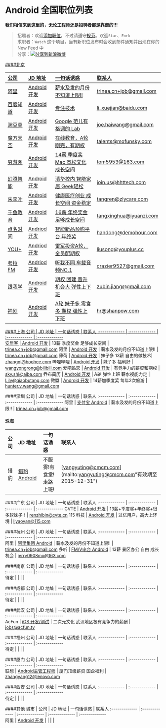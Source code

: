 Android 全国职位列表  
==========  
**我们相信来到这里的，无论工程师还是招聘者都是靠谱的!!!**  

> 招聘者：欢迎[添加职位](# "Fork 后修改直接 Commit 即可")，不过请遵守[规范](https://github.com/android-cn/android-recruitment/wiki "查看添加和编辑规范")。欢迎`Star`、`Fork`  
> 求职者：`Watch` 这个项目，当有新职位发布时会收到邮件通知并出现在你的 New Feed 中  
> 分享：<a href="http://service.weibo.com/share/share.php?url=https%3A%2F%2Fgithub.com%2Fandroid-cn%2Fandroid-jobs
&title=%E8%BF%99%E9%87%8C%E6%98%AF+Android+%E8%87%AA%E5%B7%B1%E7%9A%84%E6%8B%9B%E8%81%98%E5%8C%BA%E5%9F%9F%EF%BC%8C%E8%BF%99%E9%87%8C%E6%9C%89%E6%9C%80%E9%85%B7%E6%9C%80+Geek+%E7%9A%84%E8%81%8C%E4%BD%8D%EF%BC%8C%E8%BF%99%E9%87%8C%E6%9C%89%E4%BD%A0%E6%83%B3%E8%A6%81%E5%92%8C%E7%AD%89%E4%BD%A0%E7%9A%84%E4%BA%BA%EF%BC%81%E6%AC%A2%E8%BF%8E%E6%B7%BB%E5%8A%A0%E6%96%B0%E7%9A%84%E6%8B%9B%E8%81%98%E8%81%8C%E4%BD%8D+%40Trinea+&appkey=1657413438&searchPic=true" target="_blank" title="分享到新浪微博" style="width:100%"><img src="http://farm8.staticflickr.com/7342/13103239365_e5cd37fbac_o.png" title="分享到新浪微博"/>  

####北京

公司  | JD 地址 | 一句话诱惑 | 联系人
:------------- | :------------- | :-------------  | :-------------
阿里 | [Android 开发](https://github.com/android-cn/android-jobs/blob/master/%E5%8C%97%E4%BA%AC--JD/%E9%98%BF%E9%87%8C%20Android.md) | 薪水及发的月份不知道上限!! | [trinea.cn+job@gmail.com](mailto:trinea.cn+job@gmail.com "有效期至 2015-12-31")
百度知道 | [Android 开发](https://github.com/android-cn/android-jobs/blob/master/%E5%8C%97%E4%BA%AC--JD/%E7%99%BE%E5%BA%A6%E7%9F%A5%E9%81%93%20Android.md) | 专注技术 | [li_xuejian@baidu.com](mailto:li_xuejian@baidu.com "有效期至 2015-12-31")
豌豆荚 | [Android 开发](https://github.com/android-cn/android-jobs/blob/master/%E5%8C%97%E4%BA%AC--JD/%E8%B1%8C%E8%B1%86%E8%8D%9A%20Android.md) | Google 范儿有格调的 Lab | [joe.haiwang@gmail.com](mailto:joe.haiwang@gmail.com "有效期至 2015-12-31")
魔方天空 | [Android 开发](https://github.com/android-cn/android-jobs/blob/master/北京--JD/魔方天空%20Android.md) | 在线教育，A轮刚完，有期权 | [talents@mofunsky.com](mailto:talents@mofunsky.com  "有效期至 2015-7-31")
穷游网 | [Android 开发](http://www.qyer.com/job/vacancies.html#pos92) | 14薪 季度奖 Mac 宽松文化 成长空间 | [tom5953@163.com](mailto:tom5953@163.com "有效期至 2014-12-31")
幻腾智能 | [Android 开发](https://github.com/android-cn/android-jobs/blob/master/北京--JD/幻腾智能%20Android.md) | 清华校内 智能家居 Geek轻松| [join.us@hhttech.com](mailto:join.us@hhttech.com "有效期至 2014-12-31")  
朱李叶 | [Android 开发](https://github.com/tangren03/android-jobs/blob/master/%E5%8C%97%E4%BA%AC--JD/%E6%9C%B1%E6%9D%8E%E5%8F%B6%20Android.md) | 健康医疗创业 成长空间 资金稳定 | [tangren@zlycare.com](mailto:tangren@zlycare.com "有效期至 2015-12-31")
千鱼教育 | [Android 开发](https://github.com/android-cn/android-jobs/blob/master/%E5%8C%97%E4%BA%AC--JD/%E5%8D%83%E9%B1%BC%E6%95%99%E8%82%B2%20Android.md) | 16薪 年终奖金 足够成长空间 | [tangxinghua@iyuanzi.com](mailto:tangxinghua@iyuanzi.com "有效期至 2014-12-31")
点名时间 | [Andriod 开发](https://github.com/android-cn/android-jobs/blob/master/%E5%8C%97%E4%BA%AC--JD/%E7%82%B9%E5%90%8D%E6%97%B6%E9%97%B4%20Android.md) | 智能新品预购平台 年终奖  | [handong@demohour.com](mailto:handong@demohour.com "有效期至 2014-12-31")
YOU+ | [Andriod 开发](https://github.com/loosen/android-jobs/blob/master/%E5%8C%97%E4%BA%AC--JD/YOU%2B%20Android.md) | [雷军投资A轮](http://weibo.com/1749127163/Bykq35t22)，全员配期权  | [liusong@youplus.cc](mailto:liusong@youplus.cc "有效期至 2015-07-31")
考拉FM | [Andriod 开发](https://github.com/android-cn/android-jobs/blob/master/%E5%8C%97%E4%BA%AC--JD/%E8%80%83%E6%8B%89FM%20Android.md) | 听我不同 车载音频NO.1  | [crazier9527@gmail.com](mailto:crazier9527@gmail.com "有效期至 2015-12-31")
跟我学 | [Android 开发](https://github.com/android-cn/android-jobs/blob/master/%E5%8C%97%E4%BA%AC--JD/%E8%B7%9F%E6%88%91%E5%AD%A6%20Android.md) | 期权 团建 晋升机会大 弹性上下班| [zubin.jiang@gmail.com](mailto:zubin.jiang@gmail.com "有效期至 2014-12-31")
神剧 | [Android 开发](https://github.com/android-cn/android-jobs/blob/master/%E5%8C%97%E4%BA%AC--JD/%E7%A5%9E%E5%89%A7%20Android.md) | A轮 妹子多 零食多 期权 弹性上下班 | [hr@shanpow.com](mailto:hr@shanpow.com "有效期至2015-12-31")


####上海
公司  | JD 地址 | 一句话诱惑 | 联系人
:------------- | :------------- | :-------------  | :-------------  
安居客 | [Android 开发](https://github.com/android-cn/android-jobs/blob/master/%E4%B8%8A%E6%B5%B7--JD/%E5%AE%89%E5%B1%85%E5%AE%A2%20Android.md) | 13薪 季度奖金 足够成长空间 | [trinea.cn+job@gmail.com](mailto:trinea.cn+job@gmail.com "有效期至 2014-12-31")
阿里 | [Android 开发](https://github.com/android-cn/android-jobs/blob/master/%E4%B8%8A%E6%B5%B7--JD/%E9%98%BF%E9%87%8C%20Android.md) | 薪水及发的月份不知道上限!! | [trinea.cn+job@gmail.com](mailto:trinea.cn+job@gmail.com "有效期至 2015-12-31")
薄荷 | [Android 开发](http://www.boohee.com/boohee/zhaopin.htm#at10) | 妹子多 13薪 自由的做技术| [zhangqi@boohee.com](mailto:zhangqi@boohee.com "有效期至 2015-12-31")
哔哩哔哩 | [Android 开发](https://github.com/android-cn/android-jobs/blob/master/%E4%B8%8A%E6%B5%B7--JD/bilibili%20Android.md) | <s>妹子多</s> 福利好 | [wangyongrong@bilibili.com](mailto:wangyongrong@bilibili.com "有效期至 2014-12-31")
爱吧婚恋 | [Android 开发](https://github.com/android-cn/android-jobs/blob/master/%E4%B8%8A%E6%B5%B7--JD/%E7%88%B1%E5%90%A7%E5%A9%9A%E6%81%8B%20Android.md) | 有竞争力的薪资和期权 | [sky.shi@aiba.com](mailto:sky.shi@aiba.com "有效期至 2014-12-31")
乔布简历 | [Android 开发](https://github.com/android-cn/android-jobs/blob/master/%E4%B8%8A%E6%B5%B7--JD/%E4%B9%94%E5%B8%83%E7%AE%80%E5%8E%86%20Android.md) | A轮 弹性上班 薪水视能力定 | [Lily@qiaobutang.com](mailto:Lily@qiaobutang.com "有效期至 2015-12-31")
微盟 | [Android 开发](https://github.com/android-cn/android-jobs/blob/master/%E4%B8%8A%E6%B5%B7--JD/%E5%BE%AE%E7%9B%9FWeimob%20Android.md) | 14薪加季度奖 每年2次旅游 | [hunter.v.wang@gmail.com](mailto:hunter.v.wang@gmail.com "有效期至 2015-12-31")

####深圳
公司  | JD 地址 | 一句话诱惑 | 联系人
:------------- | :------------- | :-------------  | :-------------
阿里 | [支付宝 Android](https://github.com/android-cn/android-jobs/blob/master/%E6%B7%B1%E5%9C%B3--JD/%E9%98%BF%E9%87%8C%20Android.md) | 薪水及发的月份不知道上限!! | [trinea.cn+job@gmail.com](mailto:trinea.cn+job@gmail.com "有效期至 2015-12-31")

#### 珠海
公司  | JD 地址 | 一句话诱惑 | 联系人
:------------- | :------------- | :-------------  | :-------------
猎豹 | [猎豹 Android](https://github.com/android-cn/android-jobs/blob/master/%E7%8F%A0%E6%B5%B7--JD/CMCM%20Android.md) | 不服雾!有食堂!走路上班! | [yangyuting@cmcm.com](mailto:yangyuting@cmcm.com"有效期至 2015-12-31")

####广东
公司  | JD 地址 | 一句话诱惑 | 联系人
:------------- | :------------- | :-------------  | :-------------
CVTE | [Android 开发](http://hr.cvte.cn/android%E5%BA%94%E7%94%A8%E5%BC%80%E5%8F%91%E5%B7%A5%E7%A8%8B%E5%B8%88/) | 13薪+季度奖+年终奖+很多软妹子！| [renzhibin@cvte.cn](mailto:renzhibin@cvte.cn "有效期至 2014-12-31")
115 科技 | [Android 开发](https://github.com/android-cn/android-jobs/blob/master/%E5%B9%BF%E5%B7%9E--JD/115%E7%A7%91%E6%8A%80%20Android.md) | 过亿用户，高大上环境 | [liyaoyan@115.com](mailto:liyaoyan@115.com)   

####杭州
公司  | JD 地址 | 一句话诱惑 | 联系人
:------------- | :------------- | :-------------  | :-------------  
阿里 | [阿里集团 Android](https://github.com/android-cn/android-jobs/blob/master/%E6%9D%AD%E5%B7%9E--JD/%E9%98%BF%E9%87%8C%20Android.md) | 薪水及发的月份不知道上限!! | [trinea.cn+job@gmail.com](mailto:trinea.cn+job@gmail.com "有效期至 2015-12-31")
多听 | [FM/V电台 Android](http://www.lagou.com/jobs/95475.html) | 13薪 景区办公 自由 成长机会 | [jerry0908mo@163.com](mailto:jerry0908mo@163.com "有效期至 2015-12-31")  

####南京
公司  | JD 地址 | 一句话诱惑 | 联系人
:------------- | :------------- | :-------------  | :-------------  
待定 |  |  |  |

####成都
公司  | JD 地址 | 一句话诱惑 | 联系人
:------------- | :------------- | :-------------  | :-------------  
待定 |  |  |  |

####武汉
公司  | JD 地址 | 一句话诱惑 | 联系人
:------------- | :------------- | :-------------  | :-------------  
AcFun | [iOS 开发/测试](https://github.com/neavo/android-jobs/blob/master/%E6%AD%A6%E6%B1%89--JD/AcFun%20iOS.md) | 二次元文化 武汉地区极有竞争力的薪酬 | [jobs@acfun.tv](mailto:jobs@acfun.tv "有效期至 2014-12-31")

####福州
公司  | JD 地址 | 一句话诱惑 | 联系人
:------------- | :------------- | :-------------  | :-------------  
待定 |  |  |  |

####厦门
公司  | JD 地址 | 一句话诱惑 | 联系人
:------------- | :------------- | :-------------  | :-------------  
联想 | [Android主管工程师](https://github.com/android-cn/android-jobs/blob/master/%E5%8E%A6%E9%97%A8--JD/%E8%81%94%E6%83%B3%20Android.md) | 厦门顶级薪资 国企福利 | [zhangyang12@lenovo.com](mailto:zhangyang12@lenovo.com "有效期至 2015-12-31")

####西安
公司  | JD 地址 | 一句话诱惑 | 联系人
:------------- | :------------- | :-------------  | :-------------  
待定 |  |  |  |

####其他
城市 | 公司  | JD 地址 | 一句话诱惑 | 联系人
:------------- | :------------- | :------------- | :-------------  | :-------------  
阿里 | [Android 开发](https://github.com/android-cn/android-jobs/blob/master/%E5%85%B6%E4%BB%96--JD/%E9%98%BF%E9%87%8C%20Android.md) |  |  |  |
